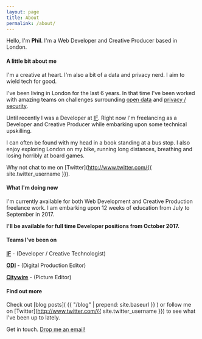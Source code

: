 ```yaml
---
layout: page
title: About
permalink: /about/
---
```

<div class="my-img-about"></div>

Hello, I'm **Phil**. I'm a Web Developer and Creative Producer based in London.

#### A little bit about me
I'm a creative at heart. I'm also a bit of a data and privacy nerd. I aim to wield tech for good.

I've been living in London for the last 6 years. In that time I've been worked with amazing teams on challenges surrounding [open data](https://theodi.org/ "Open Data Institute") and [privacy / security](https://projectsbyif.com/ "Projects by IF").

Until recently I was a Developer at [IF](https://projectsbyif.com/ "Projects by IF"). Right now I'm freelancing as a Developer and Creative Producer while embarking upon some technical upskilling.

I can often be found with my head in a book standing at a bus stop. I also enjoy exploring London on my bike, running long distances, breathing and losing horribly at board games.

Why not chat to me on [Twitter](http://www.twitter.com/{{ site.twitter_username }}).

####  What I'm doing now
I'm currently available for both Web Development and Creative Production freelance work. I am embarking upon 12 weeks of education from July to September in 2017.

**I'll be available for full time Developer positions from October 2017.**

#### Teams I've been on

**[IF](https://projectsbyif.com/ "Projects by IF")** - (Developer / Creative Technologist)

**[ODI](https://theodi.org/ "Open Data Institute")** - (Digital Production Editor)

**[Citywire](http://citywire.co.uk/ "Citywire")** - (Picture Editor)

#### Find out more

Check out [blog posts]( {{ "/blog" | prepend: site.baseurl }} ) or follow me on [Twitter](http://www.twitter.com/{{ site.twitter_username }}) to see what I've been up to lately.

Get in touch. <a href="mailto:{{ site.email }}">Drop me an email!</a>
